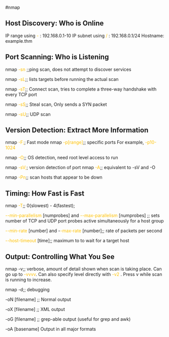  #nmap
## Host Discovery: Who is Online

IP range using <span style="color:rgb(255, 192, 0)">-</span> : 192.168.0.1-10
IP subnet using <span style="color:rgb(255, 192, 0)">/</span> : 192.168.0.1/24
Hostname: example.thm
 
## Port Scanning: Who is Listening

nmap <span style="color:rgb(255, 192, 0)">-sn</span> ;;ping scan, does not attempt to discover services
<!--SR:!2025-05-25,40,190-->
nmap <span style="color:rgb(255, 192, 0)">-sL</span>;; lists targets before running the actual scan
<!--SR:!2025-07-11,165,310-->
nmap <span style="color:rgb(255, 192, 0)">-sT</span>;; Connect scan, tries to complete a three-way handshake with every TCP port
<!--SR:!2025-09-28,236,330-->
nmap <span style="color:rgb(255, 192, 0)">-sS</span>;; Steal scan, Only sends a SYN packet
<!--SR:!2025-05-05,119,290-->
nmap <span style="color:rgb(255, 192, 0)">-sU</span>;; UDP scan
<!--SR:!2025-11-01,262,330-->


## Version Detection: Extract More Information

nmap <span style="color:rgb(255, 192, 0)">-F;</span>; Fast mode
nmap <span style="color:rgb(255, 192, 0)">-p[range]</span>;; specific ports For example, <span style="color:rgb(255, 192, 0)">-p10-1024</span>
<!--SR:!2025-10-27,257,330-->
nmap <span style="color:rgb(255, 192, 0)">-O</span>;; OS detection, need root level access to run
<!--SR:!2026-03-07,319,290-->
nmap <span style="color:rgb(255, 192, 0)">-sV;</span>; version detection of port
nmap <span style="color:rgb(255, 192, 0)">-A</span>;; equivalent to -sV and -O
<!--SR:!2026-04-29,379,310-->
nmap <span style="color:rgb(255, 192, 0)">-Pn</span>;; scan hosts that appear to be down
<!--SR:!2025-05-11,8,130-->

## Timing: How Fast is Fast

nmap <span style="color:rgb(255, 192, 0)">-T</span>;; 0(slowest) - 4(fastest);
<!--SR:!2025-10-02,240,330-->
<span style="color:rgb(255, 192, 0)">--min-parallelism</span> [numprobes] and <span style="color:rgb(255, 192, 0)">--max-parallelism</span> [numprobes] ;; sets number of TCP and UDP port probes active simultaneously for a host group
<!--SR:!2025-05-15,16,130-->
<span style="color:rgb(255, 192, 0)">--min-rate</span> [number] and -<span style="color:rgb(255, 192, 0)">-max-rate</span> [number];; rate of packets per second
<!--SR:!2025-05-14,15,150-->
<span style="color:rgb(255, 192, 0)">--host-timeout</span> [time];; maximum to to wait for a target host
<!--SR:!2025-07-31,177,310-->

## Output: Controlling What You See

nmap -v;; verbose, amount of detail shown when scan is taking place. Can go up to <span style="color:rgb(255, 192, 0)">-vvvv</span>. Can also specify level directly with <span style="color:rgb(255, 192, 0)">-v2</span> . Press v while scan is running to increase.
<!--SR:!2025-11-21,275,330-->

nmap -d;; debugging
<!--SR:!2025-07-09,78,250-->

-oN [filename] ;; Normal output
<!--SR:!2026-04-19,351,290-->
-oX [filename] ;; XML output
<!--SR:!2025-10-23,253,330-->
-oG [filename] ;; grep-able output (useful for grep and awk)
<!--SR:!2025-11-09,270,330-->
-oA [basename]  Output in all major formats
